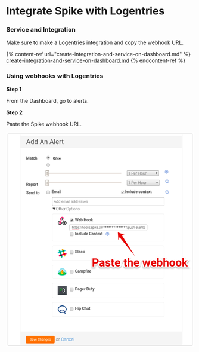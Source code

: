 # Integrate Spike with Logentries

### Service and Integration

Make sure to make a Logentries integration and copy the webhook URL.

{% content-ref url="create-integration-and-service-on-dashboard.md" %}
[create-integration-and-service-on-dashboard.md](create-integration-and-service-on-dashboard.md)
{% endcontent-ref %}



### Using webhooks with Logentries



**Step 1**&#x20;

From the Dashboard, go to alerts.



**Step 2**

Paste the Spike webhook URL.

![](<../.gitbook/assets/image (116).png>)

